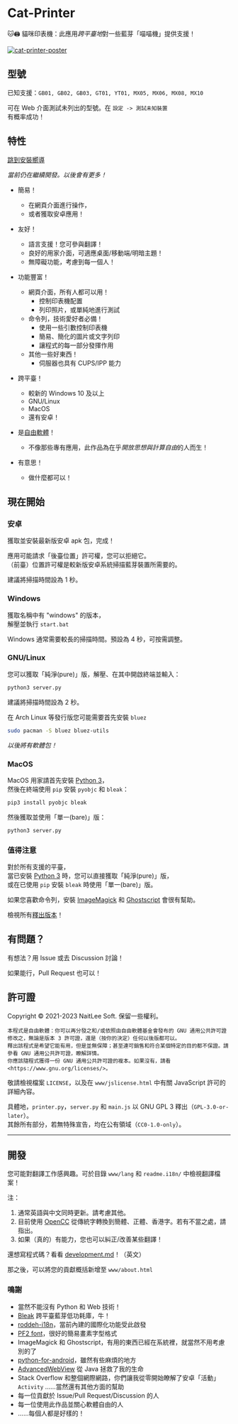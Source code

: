 
# Cat-Printer

🐱🖨 貓咪印表機：此應用*跨平臺地*對一些藍芽「喵喵機」提供支援！

[![cat-printer-poster](https://repository-images.githubusercontent.com/403563361/93e32942-856c-4552-a8b0-b03c0976a3a7)](https://repository-images.githubusercontent.com/403563361/93e32942-856c-4552-a8b0-b03c0976a3a7)

## 型號

已知支援：`GB01, GB02, GB03, GT01, YT01, MX05, MX06, MX08, MX10`

可在 Web 介面測試未列出的型號。在 `設定 -> 測試未知裝置`  
有概率成功！

## 特性

[跳到安裝嚮導](#現在開始)

*當前仍在繼續開發。以後會有更多！*

- 簡易！
  - 在網頁介面進行操作，
  - 或者獲取安卓應用！

- 友好！
  - 語言支援！您可參與翻譯！
  - 良好的用家介面，可適應桌面/移動端/明暗主題！
  - 無障礙功能，考慮到每一個人！

- 功能豐富！
  - 網頁介面，所有人都可以用！
    - 控制印表機配置
    - 列印照片，或單純地進行測試
  - 命令列，技術愛好者必備！
    - 使用一些引數控制印表機
    - 簡易、簡化的圖片或文字列印
    - 讓程式的每一部分發揮作用
  - 其他一些好東西！
    - 伺服器也具有 CUPS/IPP 能力

- 跨平臺！
  - 較新的 Windows 10 及以上
  - GNU/Linux
  - MacOS
  - 還有安卓！

- 是[自由軟體](https://www.gnu.org/philosophy/free-sw.html)！
  - 不像那些專有應用，此作品為在乎*開放思想與計算自由*的人而生！

- 有意思！
  - 做什麼都可以！

## 現在開始

### 安卓

獲取並安裝最新版安卓 apk 包，完成！

應用可能請求「後臺位置」許可權，您可以拒絕它。  
（前臺）位置許可權是較新版安卓系統掃描藍芽裝置所需要的。

建議將掃描時間設為 1 秒。

### Windows

獲取名稱中有 "windows" 的版本，  
解壓並執行 `start.bat`

Windows 通常需要較長的掃描時間。預設為 4 秒，可按需調整。

### GNU/Linux

您可以獲取「純淨(pure)」版，解壓、在其中開啟終端並輸入：  
```bash
python3 server.py
```

建議將掃描時間設為 2 秒。

在 Arch Linux 等發行版您可能需要首先安裝 `bluez`  
```bash
sudo pacman -S bluez bluez-utils
```

*以後將有軟體包！*

### MacOS

MacOS 用家請首先安裝 [Python 3](https://www.python.org/)，  
然後在終端使用 `pip` 安裝 `pyobjc` 和 `bleak`：
```bash
pip3 install pyobjc bleak
```

然後獲取並使用「單一(bare)」版：  
```bash
python3 server.py
```

### 值得注意

對於所有支援的平臺，  
當已安裝 [Python 3](https://www.python.org/) 時，您可以直接獲取「純淨(pure)」版，  
或在已使用 `pip` 安裝 `bleak` 時使用「單一(bare)」版。

如果您喜歡命令列，安裝 [ImageMagick](https://imagemagick.org/) 和 [Ghostscript](https://ghostscript.com/) 會很有幫助。

檢視所有[釋出版本](https://github.com/NaitLee/Cat-Printer/releases)！

## 有問題？

有想法？用 Issue 或去 Discussion 討論！

如果能行，Pull Request 也可以！

## 許可證

Copyright © 2021-2023 NaitLee Soft. 保留一些權利。

```
本程式是自由軟體：你可以再分發之和/或依照由自由軟體基金會發布的 GNU 通用公共許可證修改之，無論是版本 3 許可證，還是（按你的決定）任何以後版都可以。
釋出該程式是希望它能有用，但是並無保障；甚至連可銷售和符合某個特定的目的都不保證。請參看 GNU 通用公共許可證，瞭解詳情。
你應該隨程式獲得一份 GNU 通用公共許可證的複本。如果沒有，請看 <https://www.gnu.org/licenses/>。 
```

敬請檢視檔案 `LICENSE`，以及在 `www/jslicense.html` 中有關 JavaScript 許可的詳細內容。

具體地，`printer.py`，`server.py` 和 `main.js` 以 GNU GPL 3 釋出（`GPL-3.0-or-later`）。  
其餘所有部分，若無特殊宣告，均在公有領域（`CC0-1.0-only`）。

--------

## 開發

您可能對翻譯工作感興趣。可於目錄 `www/lang` 和 `readme.i18n/` 中檢視翻譯檔案！

注：
1. 通常英語與中文同時更新。請考慮其他。
2. 目前使用 [OpenCC](https://github.com/BYVoid/OpenCC) 從傳統字轉換到簡體、正體、香港字。若有不當之處，請指出。  
3. 如果（真的）有能力，您也可以糾正/改善某些翻譯！

還想寫程式碼？看看 [development.md](development.md)！（英文）

那之後，可以將您的貢獻概括新增至 `www/about.html`

### 鳴謝

- 當然不能沒有 Python 和 Web 技術！
- [Bleak](https://bleak.readthedocs.io/en/latest/) 跨平臺藍芽低功耗庫，牛！
- [roddeh-i18n](https://github.com/roddeh/i18njs)，當前內建的國際化功能受此啟發
- [PF2 font](http://grub.gibibit.com/New_font_format)，很好的簡易畫素字型格式
- ImageMagick 和 Ghostscript，有用的東西已經在系統裡，就當然不用考慮別的了
- [python-for-android](https://python-for-android.readthedocs.io/en/latest/)，雖然有些麻煩的地方
- [AdvancedWebView](https://github.com/delight-im/Android-AdvancedWebView) 從 Java 拯救了我的生命
- Stack Overflow 和整個網際網路，你們讓我從零開始瞭解了安卓「活動」 `Activity`
  ……當然還有其他方面的幫助
- 每一位貢獻於 Issue/Pull Request/Discussion 的人
- 每一位使用此作品並關心軟體自由的人
- ……每個人都是好樣的！
